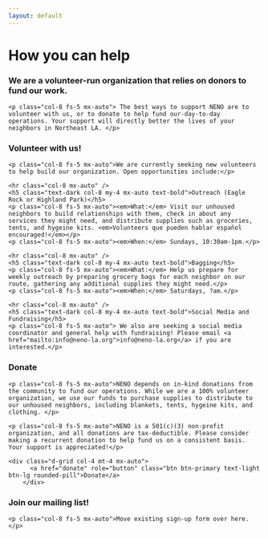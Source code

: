 ```yaml
---
layout: default
---
```

<div class="p-5 bg-dark rounded-3 text-light">
	<div class="container-fluid py-5 text-center">
		<h1 class="display-5 fw-bold">How you can help </h1>
	</div>
</div>

<div class="col-10 py-2 mx-auto">
	<h3 class="text-secondary col-8 mx-auto text-start my-4 fw-bold">We are a volunteer-run organization that relies on donors to fund our work. </h3>

	<p class="col-8 fs-5 mx-auto"> The best ways to support NENO are to volunteer with us, or to donate to help fund our-day-to-day operations. Your support will directly better the lives of your neighbors in Northeast LA. </p>
</div>

<div class="col-10 mx-auto py-2 rounded-3 bg-accent">
	<h3 class="text-dark col-8 my-4 mx-auto text-bold">Volunteer with us!</h3>

	<p class="col-8 fs-5 mx-auto">We are currently seeking new volunteers to help build our organization. Open opportunities include:</p>

	<hr class="col-8 mx-auto" />
	<h5 class="text-dark col-8 my-4 mx-auto text-bold">Outreach (Eagle Rock or Highland Park)</h5>
	<p class="col-8 fs-5 mx-auto"><em>What:</em> Visit our unhoused neighbors to build relationships with them, check in about any services they might need, and distribute supplies such as groceries, tents, and hygeine kits. <em>Volunteers que pueden hablar español encouraged!</em></p>
	<p class="col-8 fs-5 mx-auto"><em>When:</em> Sundays, 10:30am-1pm.</p>

	<hr class="col-8 mx-auto" />
	<h5 class="text-dark col-8 my-4 mx-auto text-bold">Bagging</h5>
	<p class="col-8 fs-5 mx-auto"><em>What:</em> Help us prepare for weekly outreach by preparing grocery bags for each neighbor on our route, gathering any additional supplies they might need.</p>
	<p class="col-8 fs-5 mx-auto"><em>When:</em> Saturdays, ?am.</p>

	<hr class="col-8 mx-auto" />
	<h5 class="text-dark col-8 my-4 mx-auto text-bold">Social Media and Fundraising</h5>
	<p class="col-8 fs-5 mx-auto"> We also are seeking a social media coordinator and general help with fundraising! Please email <a href="mailto:info@neno-la.org">info@neno-la.org</a> if you are interested.</p>
</div>

<div class="col-10 mx-auto py-2">
	<h3 class="col-8 my-4 mx-auto text-secondary text-bold">Donate</h3>

	<p class="col-8 fs-5 mx-auto">NENO depends on in-kind donations from the community to fund our operations. While we are a 100% volunteer organization, we use our funds to purchase supplies to distribute to our unhoused neighbors, including blankets, tents, hygeine kits, and clothing. </p>

	<p class="col-8 fs-5 mx-auto">NENO is a 501(c)(3) non-profit organization, and all donations are tax-deductible. Please consider making a recurrent donation to help fund us on a consistent basis. Your support is appreciated!</p>

	<div class="d-grid col-4 mt-4 mx-auto">
          <a href="donate" role="button" class="btn btn-primary text-light btn-lg rounded-pill">Donate</a>
        </div>

</div>

<div class="col-10 mx-auto py-2 rounded-3 bg-accent">
	<h3 class="text-dark col-8 my-4 mx-auto text-bold">Join our mailing list!</h3>

	<p class="col-8 fs-5 mx-auto">Move existing sign-up form over here.</p>


</div>
